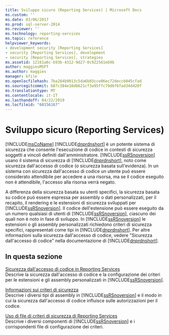 ```yaml
---
title: Sviluppo sicuro (Reporting Services) | Microsoft Docs
ms.custom: ''
ms.date: 03/06/2017
ms.prod: sql-server-2014
ms.reviewer: ''
ms.technology: reporting-services
ms.topic: reference
helpviewer_keywords:
- development security [Reporting Services]
- security [Reporting Services], development
- security [Reporting Services], strategies
ms.assetid: 12161a6c-b93b-4312-9d27-0c922561eb9b
author: maggiesMSFT
ms.author: maggies
manager: kfile
ms.openlocfilehash: 7ba284b9013c5da6b03cce06ec72deccb045cfad
ms.sourcegitcommit: b87c384e10d6621cf3a95ffc79d6f6fad34d420f
ms.translationtype: MT
ms.contentlocale: it-IT
ms.lasthandoff: 04/22/2019
ms.locfileid: "60156167"
---
```

# <a name="secure-development-reporting-services"></a>Sviluppo sicuro (Reporting Services)
  [!INCLUDE[msCoName](../../../includes/msconame-md.md)] [!INCLUDE[dnprdnshort](../../../includes/dnprdnshort-md.md)] è un potente sistema di sicurezza che consente l'esecuzione di codice in contesti di sicurezza soggetti a vincoli definiti dall'amministratore. [!INCLUDE[ssRSnoversion](../../../includes/ssrsnoversion-md.md)] usano il sistema di sicurezza di [!INCLUDE[dnprdnshort](../../../includes/dnprdnshort-md.md)], noto come sicurezza dall'accesso di codice (o sicurezza basata sull'evidenza). In un sistema con sicurezza dall'accesso di codice un utente può essere considerato attendibile per accedere a una risorsa, ma se il codice eseguito non è attendibile, l'accesso alla risorsa verrà negato.  
  
 A differenza della sicurezza basata su utenti specifici, la sicurezza basata su codice può essere espressa per assembly o dati personalizzati, per il recapito, il rendering e le estensioni di sicurezza sviluppati per [!INCLUDE[ssRSnoversion](../../../includes/ssrsnoversion-md.md)]. Il codice dell'estensione può essere eseguito da un numero qualsiasi di utenti di [!INCLUDE[ssRSnoversion](../../../includes/ssrsnoversion-md.md)], ciascuno dei quali non è noto in fase di sviluppo. In [!INCLUDE[ssRSnoversion](../../../includes/ssrsnoversion-md.md)] le estensioni o gli assembly personalizzati richiedono criteri di sicurezza specifici, rappresentati come tipi in [!INCLUDE[dnprdnshort](../../../includes/dnprdnshort-md.md)]. Per altre informazioni sulla sicurezza dall'accesso di codice, vedere "Sicurezza dall'accesso di codice" nella documentazione di [!INCLUDE[dnprdnshort](../../../includes/dnprdnshort-md.md)].  
  
## <a name="in-this-section"></a>In questa sezione  
 [Sicurezza dall'accesso di codice in Reporting Services](code-access-security-in-reporting-services.md)  
 Descrive la sicurezza dall'accesso di codice e la configurazione dei criteri per le estensioni e gli assembly personalizzati in [!INCLUDE[ssRSnoversion](../../../includes/ssrsnoversion-md.md)].  
  
 [Informazioni sui criteri di sicurezza](understanding-security-policies.md)  
 Descrive i diversi tipi di assembly in [!INCLUDE[ssRSnoversion](../../../includes/ssrsnoversion-md.md)] e il modo in cui la sicurezza dall'accesso di codice influisce sulle autorizzazioni per il codice.  
  
 [Uso di file di criteri di sicurezza di Reporting Services](using-reporting-services-security-policy-files.md)  
 Descrive i diversi componenti di [!INCLUDE[ssRSnoversion](../../../includes/ssrsnoversion-md.md)] e i corrispondenti file di configurazione dei criteri.  
  
  
